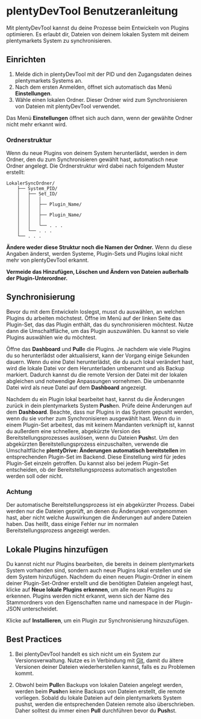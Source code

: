 # plentyDevTool Benutzeranleitung

Mit plentyDevTool kannst du deine Prozesse beim Entwickeln von Plugins optimieren. Es erlaubt dir, Dateien von deinem lokalen System mit deinem plentymarkets System zu synchronisieren.

## Einrichten

1. Melde dich in plentyDevTool mit der PID und den Zugangsdaten deines plentymarkets Systems an.
2. Nach dem ersten Anmelden, öffnet sich automatisch das Menü **Einstellungen**.
3. Wähle einen lokalen Ordner. Dieser Ordner wird zum Synchronisieren von Dateien mit plentyDevTool verwendet.

Das Menü **Einstellungen** öffnet sich auch dann, wenn der gewählte Ordner nicht mehr erkannt wird.

### Ordnerstruktur

Wenn du neue Plugins von deinem System herunterlädst, werden in dem Ordner, den du zum Synchronisieren gewählt hast, automatisch neue Ordner angelegt. Die Ordnerstruktur wird dabei nach folgendem Muster erstellt:

```shell
LokalerSyncOrdner/
    ├── System_PID/
    │   ├── Set_ID/
    │   │   │
    │   │   ├── Plugin_Name/
    │   │   │
    │   │   ├── Plugin_Name/
    │   │   │
    │   │   └── . . .
    │   └── . . .
    └── . . .
```

**Ändere weder diese Struktur noch die Namen der Ordner.** Wenn du diese Angaben änderst, werden Systeme, Plugin-Sets und Plugins lokal nicht mehr von plentyDevTool erkannt.

**Vermeide das Hinzufügen, Löschen und Ändern von Dateien außerhalb der Plugin-Unterordner.**

## Synchronisierung

Bevor du mit dem Entwickeln loslegst, musst du auswählen, an welchen Plugins du arbeiten möchstest. Öffne im Menü auf der linken Seite das Plugin-Set, das das Plugin enthält, das du synchronisieren möchtest. Nutze dann die Umschaltfläche, um das Plugin auszuwählen. Du kannst so viele Plugins auswählen wie du möchtest.

Öffne das **Dashboard** und **Pull**e die Plugins. Je nachdem wie viele Plugins du so herunterlädst oder aktualisierst, kann der Vorgang einige Sekunden dauern. Wenn du eine Datei herunterlädst, die du auch lokal verändert hast, wird die lokale Datei vor dem Herunterladen umbenannt und als Backup markiert. Dadurch kannst du die remote Version der Datei mit der lokalen abgleichen und notwendige Anpassungen vornehmen. Die umbenannte Datei wird als neue Datei auf dem **Dashboard** angezeigt.

Nachdem du ein Plugin lokal bearbeitet hast, kannst du die Änderungen zurück in dein plentymarkets System **Push**en. Prüfe deine Änderungen auf dem **Dashboard**. Beachte, dass nur Plugins in das System gepusht werden, wenn du sie vorher zum Synchronisieren ausgewählt hast. Wenn du in einem Plugin-Set arbeitest, das mit keinem Mandanten verknüpft ist, kannst du außerdem eine schnellere, abgekürzte Version des Bereitstellungsprozesses auslösen, wenn du Dateien **Push**st. Um den abgekürzten Bereitstellungsprozess einzuschalten, verwende die Umschaltfläche **plentyDrive: Änderungen automatisch bereitstellen** im entsprechenden Plugin-Set im Backend. Diese Einstellung wird für jedes Plugin-Set einzeln getroffen. Du kannst also bei jedem Plugin-Set entscheiden, ob der Bereitstellungsprozess automatisch angestoßen werden soll oder nicht.

### Achtung

Der automatische Bereitstellungsprozess ist ein abgekürzter Prozess. Dabei werden nur die Dateien geprüft, an denen du Änderungen vorgenommen hast, aber nicht welche Auswirkungen die Änderungen auf andere Dateien haben. Das heißt, dass einige Fehler nur im normalen Bereitstellungsprozess angezeigt werden.

## Lokale Plugins hinzufügen

Du kannst nicht nur Plugins bearbeiten, die bereits in deinem plentymarkets System vorhanden sind, sondern auch neue Plugins lokal erstellen und sie dem System hinzufügen. Nachdem du einen neuen Plugin-Ordner in einem deiner Plugin-Set-Ordner erstellt und die benötigten Dateien angelegt hast, klicke auf **Neue lokale Plugins erkennen**, um alle neuen Plugins zu erkennen. Plugins werden nicht erkannt, wenn sich der Name des Stammordners von den Eigenschaften name und namespace in der Plugin-JSON unterscheidet.

Klicke auf **Installieren**, um ein Plugin zur Synchronisierung hinzuzufügen.

## Best Practices

1. Bei plentyDevTool handelt es sich nicht um ein System zur Versionsverwaltung. Nutze es in Verbindung mit [Git](https://git-scm.com/), damit du ältere Versionen deiner Dateien wiederherstellen kannst, falls es zu Problemen kommt.

2. Obwohl beim **Pull**en Backups von lokalen Dateien angelegt werden, werden beim **Push**en keine Backups von Dateien erstellt, die remote vorliegen. Sobald du lokale Dateien auf dein plentymarkets System pushst, werden die entsprechenden Dateien remote also überschrieben. Daher solltest du immer einen **Pull** durchführen bevor du **Push**st.